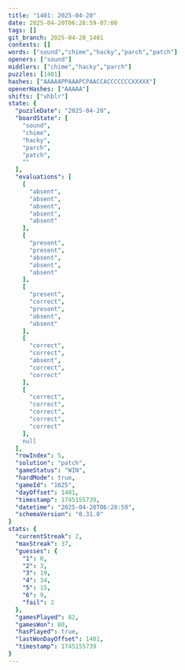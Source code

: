 ```yaml
---
title: "1401: 2025-04-20"
date: 2025-04-20T06:28:59-07:00
tags: []
git_branch: 2025-04-20_1401
contests: []
words: ["sound","chime","hacky","parch","patch"]
openers: ["sound"]
middlers: ["chime","hacky","parch"]
puzzles: [1401]
hashes: ["AAAAAPPAAAPCPAACCACCCCCCCXXXXX"]
openerHashes: ["AAAAA"]
shifts: ["vhblr"]
state: {
  "puzzleDate": "2025-04-20",
  "boardState": [
    "sound",
    "chime",
    "hacky",
    "parch",
    "patch",
    ""
  ],
  "evaluations": [
    [
      "absent",
      "absent",
      "absent",
      "absent",
      "absent"
    ],
    [
      "present",
      "present",
      "absent",
      "absent",
      "absent"
    ],
    [
      "present",
      "correct",
      "present",
      "absent",
      "absent"
    ],
    [
      "correct",
      "correct",
      "absent",
      "correct",
      "correct"
    ],
    [
      "correct",
      "correct",
      "correct",
      "correct",
      "correct"
    ],
    null
  ],
  "rowIndex": 5,
  "solution": "patch",
  "gameStatus": "WIN",
  "hardMode": true,
  "gameId": "1625",
  "dayOffset": 1401,
  "timestamp": 1745155739,
  "datetime": "2025-04-20T06:28:59",
  "schemaVersion": "0.31.0"
}
stats: {
  "currentStreak": 2,
  "maxStreak": 37,
  "guesses": {
    "1": 0,
    "2": 3,
    "3": 19,
    "4": 34,
    "5": 15,
    "6": 9,
    "fail": 2
  },
  "gamesPlayed": 82,
  "gamesWon": 80,
  "hasPlayed": true,
  "lastWonDayOffset": 1401,
  "timestamp": 1745155739
}
---
```

<!-- more -->
